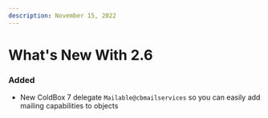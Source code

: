 ```yaml
---
description: November 15, 2022
---
```


# What's New With 2.6

### Added

* New ColdBox 7 delegate `Mailable@cbmailservices` so you can easily add mailing capabilities to objects
